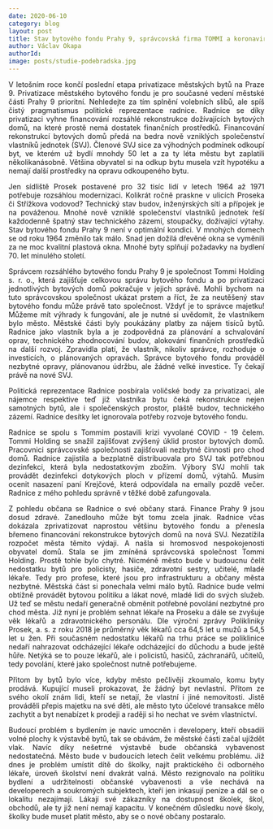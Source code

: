 ```yaml
---
date: 2020-06-10
category: blog
layout: post
title: Stav bytového fondu Prahy 9, správcovská firma TOMMI a koronavirus
author: Václav Okapa
authorId: 
image: posts/studie-podebradska.jpg
---
```


<p style='text-align: justify;'>
V letošním roce končí poslední etapa privatizace městských bytů na Praze 9. Privatizace městského bytového fondu je pro současné vedení městské části Prahy 9 prioritní. Nehledejte za tím splnění volebních slibů, ale spíš čistý pragmatismus politické reprezentace radnice. Radnice se díky privatizaci vyhne financování rozsáhlé rekonstrukce dožívajících bytových domů, na které prostě nemá dostatek finančních prostředků. Financování rekonstrukcí bytových domů předá na bedra nově vzniklých společenství vlastníků jednotek (SVJ). Členové SVJ sice za výhodných podmínek odkoupí byt, ve kterém už bydlí mnohdy 50 let a za ty léta městu byt zaplatili několikanásobně. Většina obyvatel si na odkup bytu musela vzít hypotéku a nemají další prostředky na opravu odkoupeného bytu.
</p><p style='text-align: justify;'>
Jen sídliště Prosek postavené pro 32 tisíc lidí v letech 1964 až 1971 potřebuje rozsáhlou modernizaci. Kolikrát ročně praskne v ulicích Proseka či Střížkova vodovod? Technický stav budov, inženýrských sítí a přípojek je na pováženou. Mnohé nově vzniklé společenství vlastníků jednotek řeší každodenně špatný stav technického zázemí, stoupačky, dožívající výtahy. Stav bytového fondu Prahy 9 není v optimální kondici. V mnohých domech se od roku 1964 změnilo tak málo. Snad jen dožilá dřevěné okna se vyměnili za ne moc kvalitní plastová okna. Mnohé byty splňují požadavky na bydlení 70. let minulého století. 
</p><p style='text-align: justify;'>
Správcem rozsáhlého bytového fondu Prahy 9 je společnost Tommi Holding s. r. o., která zajišťuje celkovou správu bytového fondu a po privatizaci jednotlivých bytových domů pokračuje v jejich správě. Mohli bychom na tuto správcovskou společnost ukázat prstem a říct, že za neutěšený stav bytového fondu může právě tato společnost. Vždyť je to správce majetku! Můžeme mít výhrady k fungování, ale je nutné si uvědomit, že vlastníkem bylo město. Městské části byly poukázány platby za nájem tisíců bytů. Radnice jako vlastník byla a je zodpovědná za plánování a schvalování oprav, technického zhodnocování budov, alokování finančních prostředků na další rozvoj. Zpravidla platí, že vlastník, nikoliv správce, rozhoduje o investicích, o  plánovaných opravách. Správce bytového fondu prováděl nezbytné opravy, plánovanou údržbu, ale žádné velké investice. Ty čekají právě na nové SVJ.
</p><p style='text-align: justify;'>
Politická reprezentace Radnice posbírala voličské body za privatizaci, ale nájemce respektive teď již vlastníka bytu čeká rekonstrukce nejen samotných bytů, ale i společenských prostor, pláště budov, technického zázemí. Radnice desítky let ignorovala potřeby rozvoje bytového fondu. 
</p><p style='text-align: justify;'>
Radnice se spolu s Tommim postavili krizi vyvolané COVID - 19 čelem. Tommi Holding se snažil zajišťovat zvýšený úklid prostor bytových domů. Pracovnici správcovské společnosti zajišťovali nezbytné činnosti pro chod domů. Radnice zajistila a bezplatně distribuovala pro SVJ tak potřebnou dezinfekci, která byla nedostatkovým zbožím. Výbory SVJ mohli tak provádět dezinfekci dotykových ploch v přízemí domů, výtahů. Musím ocenit nasazení paní Krejčové, která odpovídala na emaily pozdě večer. Radnice z mého pohledu správně v těžké době zafungovala. 
</p><p style='text-align: justify;'>
Z pohledu občana se Radnice o své občany stará. Finance Prahy 9 jsou dosud zdravé. Zanedlouho může být tomu zcela jinak. Radnice včas dokázala zprivatizovat naprostou většinu bytového fondu a přenesla břemeno financování rekonstrukce bytových domů na nová SVJ. Nezatížila rozpočet města těmito výdaji. A našla si hromosvod nespokojenosti obyvatel domů. Stala se jím zmíněná správcovská společnost Tommi Holding. Prostě tohle bylo chytré. Nicméně město bude v budoucnu čelit nedostatku bytů pro  policisty, hasiče, zdravotní sestry, učitelé, mladé lékaře. Tedy pro profese, které jsou pro infrastrukturu a občany města nezbytné. Městská část si ponechala velmi málo bytů. Radnice bude velmi obtížně provádět bytovou politiku a lákat nové, mladé lidi do svých služeb. Už teď se městu nedaří generačně obměnit potřebné povolání nezbytné pro chod města. Již nyní je problém sehnat lékaře na Proseku a dále se zvyšuje věk lékařů a zdravotnického personálu. Dle výroční zprávy Polikliniky Prosek, a. s. z roku 2018 je průměrný věk lékařů cca 64,5 let u mužů a 54,5 let u žen. Při současném nedostatku lékařů na trhu práce se poliklinice nedaří nahrazovat odcházející lékaře odcházející do důchodu a bude ještě hůře. Netýká se to pouze lékařů, ale i policistů, hasičů, záchranářů, učitelů, tedy povolání, které jako společnost nutně potřebujeme. 
</p><p style='text-align: justify;'>
Přitom by bytů bylo více, kdyby město pečlivěji zkoumalo, komu byty prodává. Kupující museli prokazovat, že žádný byt nevlastní. Přitom ze svého okolí znám lidi, kteří se netají, že vlastní i jiné nemovitosti. Jistě prováděli přepis majetku na své děti, ale město tyto účelové transakce mělo zachytit a byt nenabízet k prodeji a raději si ho nechat ve svém vlastnictví. 
</p><p style='text-align: justify;'>
Budoucí problém s bydlením je navíc umocněn i developery, kteří obsadili volné plochy k výstavbě bytů, tak se obávám, že městské části začal ujíždět vlak. Navíc díky nešetrné výstavbě bude občanská vybavenost nedostatečná. Město bude v budoucích letech čelit velkému problému. Již dnes je problém umístit dítě do školky, najít praktického či odborného lékaře, úroveň školství není dvakrát valná. Město rezignovalo na politiku bydlení a udržitelnosti občanské vybavenosti a vše nechává na developerech a soukromých subjektech, kteří jen inkasují peníze a dál se o lokalitu nezajímají. Lákají své zákazníky na dostupnost školek, škol, obchodů, ale ty již není nemají kapacitu. V konečném důsledku nové školy, školky bude muset platit město, aby se o nové občany postaralo.</p>
